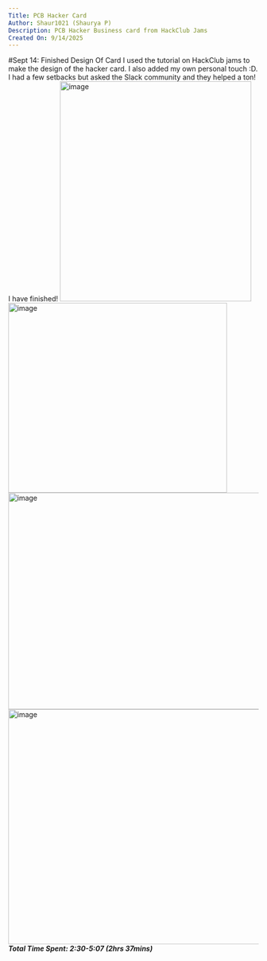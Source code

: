 ```yaml
---
Title: PCB Hacker Card
Author: Shaur1021 (Shaurya P)
Description: PCB Hacker Business card from HackClub Jams
Created On: 9/14/2025
---
```


#Sept 14: Finished Design Of Card
I used the tutorial on HackClub jams to make the design of the hacker card. I also added my own personal touch :D. I had a few setbacks but asked the Slack community and they helped a ton! I have finished!
<img width="385" height="443" alt="image" src="https://github.com/user-attachments/assets/011f25e3-59ba-41cd-a139-edf9ebcd11f7" />
<img width="440" height="382" alt="image" src="https://github.com/user-attachments/assets/743e568d-910d-4050-86be-5e2bfefec408" />
<img width="650" height="436" alt="image" src="https://github.com/user-attachments/assets/5ad66eb7-d54d-4fe2-b73e-674d1506a6f1" />
<img width="636" height="473" alt="image" src="https://github.com/user-attachments/assets/7e4b0d7c-194a-4ee1-98ea-7cc3f6d14447" />
***Total Time Spent: 2:30-5:07 (2hrs 37mins)***
